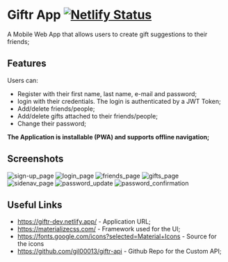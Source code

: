 # Giftr App  [![Netlify Status](https://api.netlify.com/api/v1/badges/fbf757ff-679f-466a-a0d1-2c83ff62a6a4/deploy-status)](https://app.netlify.com/sites/giftr-dev/deploys)

A Mobile Web App that allows users to create gift suggestions to their friends;


## Features
Users can:
* Register with their first name, last name, e-mail and password;
* login with their credentials. The login is authenticated by a JWT Token;
* Add/delete friends/people;
* Add/delete gifts attached to their friends/people;
* Change their password;

**The Application is installable (PWA) and supports offline navigation;**

## Screenshots

![sign-up_page](https://user-images.githubusercontent.com/72370287/122108995-dc7aaa80-cdea-11eb-8c84-8fad021dc3a4.png)
![login_page](https://user-images.githubusercontent.com/72370287/122109345-4430f580-cdeb-11eb-830c-1469acb6dfdb.png)
![friends_page](https://user-images.githubusercontent.com/72370287/122109357-47c47c80-cdeb-11eb-9c3f-05b721bb8d6f.png)
![gifts_page](https://user-images.githubusercontent.com/72370287/122109302-34b1ac80-cdeb-11eb-8fb2-1b56e3318f69.png)
![sidenav_page](https://user-images.githubusercontent.com/72370287/122109491-704c7680-cdeb-11eb-8844-c6562aa7e459.png)
![password_update](https://user-images.githubusercontent.com/72370287/122109826-cde0c300-cdeb-11eb-87ca-35d5c06424a5.png)
![password_confirmation](https://user-images.githubusercontent.com/72370287/122109545-7cd0cf00-cdeb-11eb-928a-ac47a24b70cf.png)

## Useful Links

* https://giftr-dev.netlify.app/ - Application URL;
* https://materializecss.com/ - Framework used for the UI;
* https://fonts.google.com/icons?selected=Material+Icons - Source for the icons
* https://github.com/gil00013/giftr-api - Github Repo for the Custom API;

